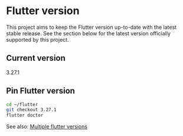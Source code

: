 # Flutter version

This project aims to keep the Flutter version up-to-date with the latest stable release. See the section below for the latest version officially supported by this project.

## Current version

3.27.1

## Pin Flutter version

```bash
cd ~/flutter
git checkout 3.27.1
flutter doctor
```

See also: [Multiple flutter versions](MULTIPLE_FLUTTER_VERSIONS.md)
